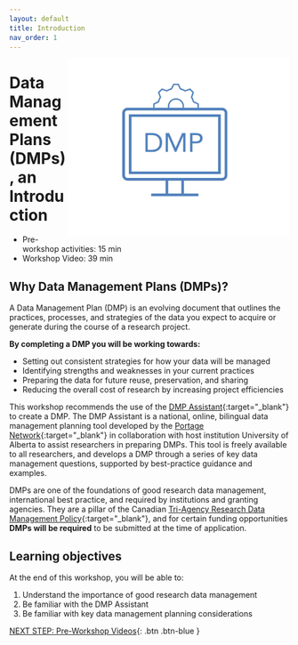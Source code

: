 ```yaml
---
layout: default
title: Introduction 
nav_order: 1
---
```

<img src="images/dmp.jpg" style="float:right;width:400px;height:320px;"> 

# Data Management Plans (DMPs), an Introduction

- Pre-workshop activities: 15 min 
- Workshop Video: 39 min

## Why Data Management Plans (DMPs)? 

A Data Management Plan (DMP) is an evolving document that outlines the practices, processes, and strategies of the data you expect to acquire or generate during the course of a research project.

**By completing a DMP you will be working towards:**

- Setting out consistent strategies for how your data will be managed
- Identifying strengths and weaknesses in your current practices 
- Preparing the data for future reuse, preservation, and sharing
- Reducing the overall cost of research by increasing project efficiencies

This workshop recommends the use of the [DMP Assistant](https://assistant.portagenetwork.ca/){:target="_blank"} to create a DMP. The DMP Assistant is a national, online, bilingual data management planning tool developed by the [Portage Network](https://portagenetwork.ca/){:target="_blank"} in collaboration with host institution University of Alberta to assist researchers in preparing DMPs. This tool is freely available to all researchers, and develops a DMP through a series of key data management questions, supported by best-practice guidance and examples.

DMPs are one of the foundations of good research data management, international best practice, and required by institutions and granting agencies. They are a pillar of the Canadian [Tri-Agency Research Data Management Policy](https://science.gc.ca/eic/site/063.nsf/eng/h_97610.html){:target="_blank"}, and for certain funding opportunities **DMPs will be required** to be submitted at the time of application.

## Learning objectives

At the end of this workshop, you will be able to:

1. Understand the importance of good research data management
2. Be familiar with the DMP Assistant
3. Be familiar with key data management planning considerations
 


[NEXT STEP: Pre-Workshop Videos](pre-workshop.html){: .btn .btn-blue }
